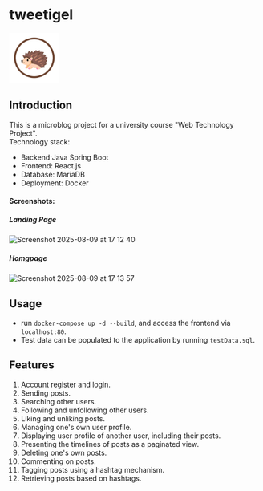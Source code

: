 # tweetigel

<img src="tweetigel-frontend/public/tweetigel_logo.png" alt="Tweetigel Logo" width="100"/>

## Introduction
This is a microblog project for a university course "Web Technology Project". <br>
Technology stack: <br>
- Backend:Java Spring Boot
- Frontend: React.js
- Database: MariaDB
- Deployment: Docker<br>
#### Screenshots:<br>
##### Landing Page
<img width="800" height="464" alt="Screenshot 2025-08-09 at 17 12 40" src="https://github.com/user-attachments/assets/eb0a5a45-a4fb-441d-bb08-e93caca18def" /> <br>
##### Homgpage
<img width="800" height="706" alt="Screenshot 2025-08-09 at 17 13 57" src="https://github.com/user-attachments/assets/dfe392ac-34af-4e30-8ae9-1991a292a1fc" />


## Usage
- run <code>docker-compose up -d --build</code>, and access the frontend via <code>localhost:80</code>.
- Test data can be populated to the application by running <code>testData.sql</code>.

## Features
1. Account register and login.
2. Sending posts.
3. Searching other users.
4. Following and unfollowing other users.
5. Liking and unliking posts.
6. Managing one's own user profile.
7. Displaying user profile of another user, including their posts.
8. Presenting the timelines of posts as a paginated view.
9. Deleting one's own posts.
10. Commenting on posts.
11. Tagging posts using a hashtag mechanism.
12. Retrieving posts based on hashtags.
